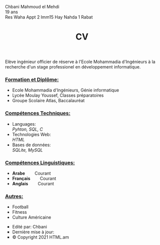 <!DOCTYPE HTML>
<html lang="fr">
	<head>
		<title>CV</title>
		<meta charset="UTF-8" />
	</head>
	<body>
		Chbani Mahmoud el Mehdi<br/>
		19 ans<br/>
		Res Waha Appt 2 Imm15 Hay Nahda 1 Rabat
		<header><h1>CV</h1></header>
		<p>Elève ingénieur officier de réserve à l'Ecole Mohammadia d'Ingénieurs à la recherche d'un stage professionel en développement informatique.</p>
		<section>
			<h3><u>Formation et Diplôme:</u></h3>
			<nav>
			  <ul>
				<li>Ecole Mohammadia d'Ingénieurs, Génie informatique</li>
				<li>Lycée Moulay Youssef, Classes préparatoires</li>
				<li>Groupe Scolaire Atlas, Baccalauréat</li>
			  </ul>
			</nav>
		</section>
		<section>
			<h3><u>Compétences Techniques:</u></h3>
			<nav>
			  <ul>
				<li>Languages:
				<aside><cite>Pyhton, SQL, C</cite></aside></li>
				<li>Technologies Web:
				<aside><cite>HTML</cite></aside></</li>
				<li>Bases de données:
				<aside><cite>SQLite, MySQL</cite></aside></</li>
			  </ul>
			</nav>
		</section>
		<section>
			<h3><u>Compétences Linguistiques:</u></h3>
			<nav>
			  <ul>
				<li><b>Arabe</b>
				&emsp;&emsp;Courant</li>
				<li><b>Français</b>
				&emsp;&emsp;Courant</li>
				<li><b>Anglais</b>
				&emsp;&emsp;Courant</li>
			  </ul>
			</nav>
		</section>
		<section>
			<h3><u>Autres:</u></h3>
			<nav>
			  <ul>
				<li>Football</li>
				<li>Fitness</li>
				<li>Culture Américaine</li>
			  </ul>
			</nav>
		</section>
		<footer>
			<ul type="square">
				<li>Edité par: Chbani</li>
				<li>
				Dernière mise à jour:
					<span id="demo"></span>
					<script>
					document.getElementById("demo").innerHTML = document.lastModified;
					</script>
				</li>
				<li>
					<article>&copy; Copyright 2021 HTML.am
					</article>
				</li>
			</ul>
		</footer>
	</body>
</html>
